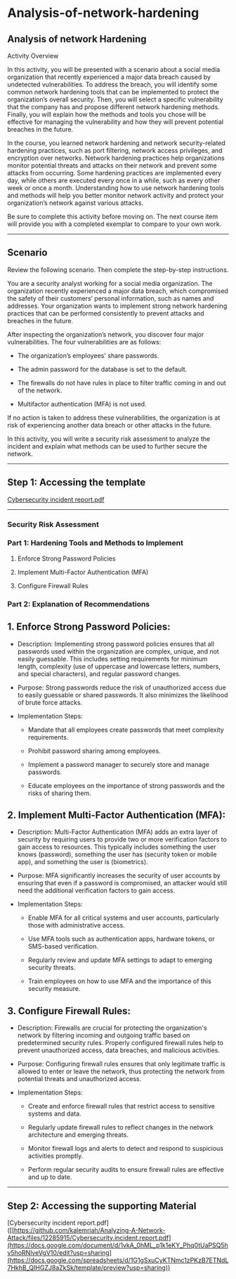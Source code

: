 # Analysis-of-network-hardening
<h2>Analysis of network Hardening</h2>
Activity Overview

In this activity, you will be presented with a scenario about a social media organization that recently experienced a major data breach caused by undetected vulnerabilities. To address the breach, you will identify some common network hardening tools that can be implemented to protect the organization’s overall security. Then, you will select a specific vulnerability that the company has and propose different network hardening methods. Finally, you will explain how the methods and tools you chose will be effective for managing the vulnerability and how they will prevent potential breaches in the future. 

In the course, you learned network hardening and network security-related hardening practices, such as port filtering, network access privileges, and encryption over networks. Network hardening practices help organizations monitor potential threats and attacks on their network and prevent some attacks from occurring. Some hardening practices are implemented every day, while others are executed every once in a while, such as every other week or once a month. Understanding how to use network hardening tools and methods will help you better monitor network activity and protect your organization’s network against various attacks.

Be sure to complete this activity before moving on. The next course item will provide you with a completed exemplar to compare to your own work. 

--------------------

## Scenario

Review the following scenario. Then complete the step-by-step instructions.

You are a security analyst working for a social media organization. The organization recently experienced a major data breach, which compromised the safety of their customers’ personal information, such as names and addresses. Your organization wants to implement strong network hardening practices that can be performed consistently to prevent attacks and breaches in the future. 

After inspecting the organization’s network, you discover four major vulnerabilities. The four vulnerabilities are as follows:

-  The organization’s employees' share passwords.

-  The admin password for the database is set to the default.

-  The firewalls do not have rules in place to filter traffic coming in and out of the network.

-  Multifactor authentication (MFA) is not used. 

If no action is taken to address these vulnerabilities, the organization is at risk of experiencing another data breach or other attacks in the future. 

In this activity, you will write a security risk assessment to analyze the incident and explain what methods can be used to further secure the network.

--------------------------
<h2>Step 1: Accessing the template </h2>

[Cybersecurity incident report.pdf]([[https://github.com/kalemriah/Analyzing-A-Network-Attack/files/12285915/Cybersecurity.incident.report.pdf](https://docs.google.com/document/d/1vkA_0hML_p1k1eKY_Phq0tUaPSQ5hv5hoRNlveVgV10/edit?usp=sharing)](https://docs.google.com/document/d/1X-vXSpw50fayEag0ej526Mt4lkwcfKJ4JbtJyXPvvn4/template/preview?usp=sharing&resourcekey=0-oajIyd93Jwql2MAckWYLUg))

----------------------------

### Security Risk Assessment
### Part 1: Hardening Tools and Methods to Implement
1. Enforce Strong Password Policies

2. Implement Multi-Factor Authentication (MFA)

3. Configure Firewall Rules

### Part 2: Explanation of Recommendations
## 1. Enforce Strong Password Policies:

- Description: Implementing strong password policies ensures that all passwords used within the organization are complex, unique, and not easily guessable. This includes setting requirements for minimum length, complexity (use of uppercase and lowercase letters, numbers, and special characters), and regular password changes.

- Purpose: Strong passwords reduce the risk of unauthorized access due to easily guessable or shared passwords. It also minimizes the likelihood of brute force attacks.

- Implementation Steps:

   - Mandate that all employees create passwords that meet complexity requirements.

   - Prohibit password sharing among employees.

   - Implement a password manager to securely store and manage passwords.

   - Educate employees on the importance of strong passwords and the risks of sharing them.

## 2. Implement Multi-Factor Authentication (MFA):

- Description: Multi-Factor Authentication (MFA) adds an extra layer of security by requiring users to provide two or more verification factors to gain access to resources. This typically includes something the user knows (password), something the user has (security token or mobile app), and something the user is (biometrics).

- Purpose: MFA significantly increases the security of user accounts by ensuring that even if a password is compromised, an attacker would still need the additional verification factors to gain access.

- Implementation Steps:

   - Enable MFA for all critical systems and user accounts, particularly those with administrative access.

   - Use MFA tools such as authentication apps, hardware tokens, or SMS-based verification.

   - Regularly review and update MFA settings to adapt to emerging security threats.

   - Train employees on how to use MFA and the importance of this security measure.

## 3. Configure Firewall Rules:

- Description: Firewalls are crucial for protecting the organization's network by filtering incoming and outgoing traffic based on predetermined security rules. Properly configured firewall rules help to prevent unauthorized access, data breaches, and malicious activities.

- Purpose: Configuring firewall rules ensures that only legitimate traffic is allowed to enter or leave the network, thus protecting the network from potential threats and unauthorized access.

- Implementation Steps:

   - Create and enforce firewall rules that restrict access to sensitive systems and data.

   - Regularly update firewall rules to reflect changes in the network architecture and emerging threats.

   - Monitor firewall logs and alerts to detect and respond to suspicious activities promptly.

   - Perform regular security audits to ensure firewall rules are effective and up to date.

-------------------------------

<h2>Step 2: Accessing the supporting Material </h2>

[Cybersecurity incident report.pdf]([[https://github.com/kalemriah/Analyzing-A-Network-Attack/files/12285915/Cybersecurity.incident.report.pdf](https://docs.google.com/document/d/1vkA_0hML_p1k1eKY_Phq0tUaPSQ5hv5hoRNlveVgV10/edit?usp=sharing](https://docs.google.com/spreadsheets/d/1G1gSxuCyKTNmc1zPKzB7ETNdL7HkhB_QIHGZJ8aZkSk/template/preview?usp=sharing))







